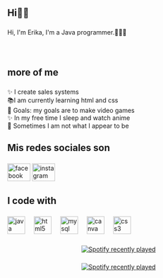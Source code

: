 <h2 align="left">Hi👋🏻</h2>

###

<p align="left">Hi, I'm Erika, I'm a Java programmer.👩🏻‍💻</p>

###

<br clear="both">

<h2 align="left">more of me</h2>

###

<p align="left">✨ I create sales systems<br>📚I am currently learning html and css<br>🎯 Goals: my goals are to make video games<br>✨ In my free time I sleep and watch anime<br>🎲 Sometimes I am not what I appear to be</p>

###

<h2 align="left">Mis redes sociales son</h2>

###

<div align="left">
  <img src="https://raw.githubusercontent.com/maurodesouza/profile-readme-generator/master/src/assets/icons/social/facebook/default.svg" width="52" height="40" alt="facebook logo"  />
  <img src="https://raw.githubusercontent.com/maurodesouza/profile-readme-generator/master/src/assets/icons/social/instagram/default.svg" width="52" height="40" alt="instagram logo"  />
</div>

###

<h2 align="left">I code with</h2>

###

<div align="left">
  <img src="https://cdn.jsdelivr.net/gh/devicons/devicon/icons/java/java-original.svg" height="40" alt="java logo"  />
  <img width="12" />
  <img src="https://cdn.jsdelivr.net/gh/devicons/devicon/icons/html5/html5-original.svg" height="40" alt="html5 logo"  />
  <img width="12" />
  <img src="https://cdn.jsdelivr.net/gh/devicons/devicon/icons/mysql/mysql-original.svg" height="40" alt="mysql logo"  />
  <img width="12" />
  <img src="https://cdn.jsdelivr.net/gh/devicons/devicon/icons/canva/canva-original.svg" height="40" alt="canva logo"  />
  <img width="12" />
  <img src="https://cdn.jsdelivr.net/gh/devicons/devicon/icons/css3/css3-original.svg" height="40" alt="css3 logo"  />
</div>

###

<div align="center">
  <a href="https://open.spotify.com/user/Eri Nav">
    <img src="https://spotify-recently-played-readme.vercel.app/api?user=Eri%20Nav&count=5&unique=false" alt="Spotify recently played"  />
  </a>
</div>

###
###

<div align="center">
  <a href="https://open.spotify.com/user/Eri Nav">
    <img src="https://spotify-recently-played-readme.vercel.app/api?user=Eri%20Nav&count=5&unique=false" alt="Spotify recently played"  />
  </a>
</div>

###
